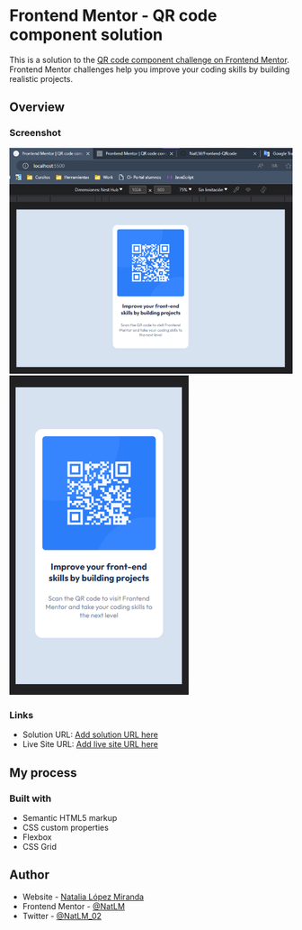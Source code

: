 # Frontend Mentor - QR code component solution

This is a solution to the [QR code component challenge on Frontend Mentor](https://www.frontendmentor.io/challenges/qr-code-component-iux_sIO_H). Frontend Mentor challenges help you improve your coding skills by building realistic projects. 


## Overview

### Screenshot

![](./screen-desktop.png)
![](./screen-movile.png)


### Links

- Solution URL: [Add solution URL here](https://github.com/NatLM/Frontend-QRcode)
- Live Site URL: [Add live site URL here]()


## My process

### Built with

- Semantic HTML5 markup
- CSS custom properties
- Flexbox
- CSS Grid


## Author

- Website - [Natalia López Miranda](https://github.com/NataliaLM-26)
- Frontend Mentor - [@NatLM](https://www.frontendmentor.io/profile/NataliaLM-26)
- Twitter - [@NatLM_02](https://x.com/NataliaLM_26)
